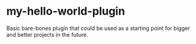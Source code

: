 # my-hello-world-plugin

Basic bare-bones plugin that could be used as a starting point for bigger and better projects in the future.